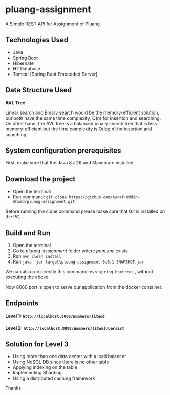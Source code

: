 # pluang-assignment
A Simple REST API for Assignment of Pluang

## Technologies Used
- Java
- Spring Boot
- Hibernate
- H2 Database
- Tomcat [Spring Boot Embedded Server]

## Data Structure Used
**AVL Tree**

Linear search and Binary search would be the memory-efficient solution, but both have the same time complexity, O(n) for insertion and searching. On other hand, the AVL tree is a balanced binary search tree that is less memory-efficient but the time complexity is O(log n) for insertion and searching.

## System configuration prerequisites

First, make sure that the Java 8 JDK and Maven are installed.

## Download the project
- Open the terminal 
- Run command: ```git clone https://github.com/Asraf-Uddin-Ahmed/pluang-assignment.git```

Before running the clone command please make sure that Git is installed on the PC.

## Build and Run
1. Open the terminal
2. Go to *pluang-assignment* folder where *pom.xml* exists
3. Run ```mvn clean install```
4. Run ```java -jar target\pluang-assignment-0.0.1-SNAPSHOT.jar```

We can also run directly this command: ```mvn spring-boot:run``` , without executing the above. 

Now 8080 port is open to serve our application from the docker container.

## Endpoints
#### Level 1: ```http://localhost:8080/numbers/{item}```
#### Level 2: ```http://localhost:8080/numbers/{item}/persist```

## Solution for Level 3
* Using more than one data center with a load balancer
* Using NoSQL DB since there is no other table
* Applying indexing on the table
* Implementing Sharding
* Using a distributed caching framework

Thanks